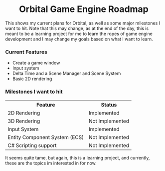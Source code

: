 <h1 align="center">Orbital Game Engine Roadmap</h1>

<p>This shows my current plans for Orbital, as well as some major milestones I want to hit. Note that this may change, as at the end of the day, this is meant to be a learning project for me to learn the ropes
of game engine development and I may change my goals based on what I want to learn.</p>

<h3>Current Features</h3>
<ul>
  <li>Create a game window</li>
  <li>Input system</li>
  <li>Delta Time and a Scene Manager and Scene System</li>
  <li>Basic 2D rendering</li>
</ul>

<h3>Milestones I want to hit</h3>
<table>
   <tr>
      <th>Feature</th>
      <th>Status</th>
   </tr>
   <tr>
     <td>2D Rendering</td>
     <td>Implemented</td>
   </tr>
   <tr>
     <td>3D Rendering</td>
     <td>Not Implemented</td>
   </tr>
   <tr>
     <td>Input System</td>
     <td>Implemented</td>
   </tr>
   <tr>
     <td>Entity Component System (ECS)</td>
     <td>Not Implemented</td>
   </tr>
   <tr>
    <td>C# Scripting support</td>
    <td>Not Implemented</td>
   </tr>
</table>

<p>It seems quite tame, but again, this is a learning project, and currently, these are the topics im interested in for now.</p>
